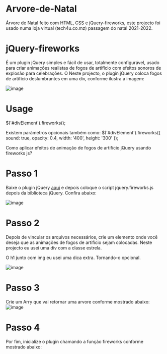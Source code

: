 # Arvore-de-Natal
 Árvore de Natal feito com HTML, CSS e jQuery-fireworks, este projecto foi usado numa loja virtual (tech4u.co.mz) passagem do natal 2021-2022.

 # jQuery-fireworks
É um plugin jQuery simples e fácil de usar, totalmente configurável, usado para criar animações realistas de fogos de artifício com efeitos sonoros de explosão para celebrações. O Neste projecto, o plugin jQuery coloca fogos de artifício deslumbrantes em uma div, conforme ilustra a imagem:

![image](https://user-images.githubusercontent.com/50636981/186983884-2a52ec5a-6b57-4dfb-b81c-596234694677.png)

# Usage
$('#divElement').fireworks();

Existem parâmetros opcionais também como:
$('#divElement').fireworks({
    sound: true,
    opacity: 0.4,
    width: '400',
    height: '300'
}); 

Como aplicar efeitos de animação de fogos de artifício jQuery usando fireworks js?

# Passo 1
Baixe o plugin jQuery [aqui](https://www.jqueryscript.net/animation/Realistic-Fireworks-Animations-Using-jQuery-And-Canvas-fireworks-js.html) e depois coloque o script jquery.fireworks.js depois da biblioteca jQuery. Confira abaixo:

![image](https://user-images.githubusercontent.com/50636981/186985417-e5f20bc9-6b6c-4e3b-9987-73afe41ef10c.png)


# Passo 2
Depois de vincular os arquivos necessários, crie um elemento onde você deseja que as animações de fogos de artifício sejam colocadas. Neste projecto eu usei uma div com a classe estrela.

O h1 junto com img eu usei uma dica extra. Tornando-o opcional.

![image](https://user-images.githubusercontent.com/50636981/187048132-59936f94-84ac-41c3-9bb2-d56b17a03b98.png)



# Passo 3
Crie um Arry que vai retornar uma arvore conforme mostrado abaixo:
![image](https://user-images.githubusercontent.com/50636981/187048440-cec6dded-647e-4021-a935-d339fb1a2a9c.png)

# Passo 4
Por fim, inicialize o plugin chamando a função fireworks conforme mostrado abaixo: